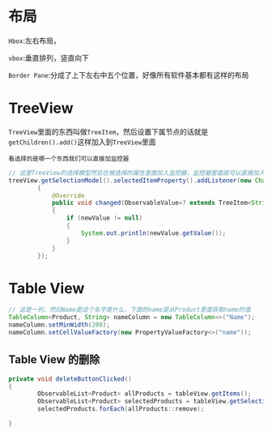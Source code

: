 # 布局

`Hbox`:左右布局，

`vbox`:垂直排列，竖直向下

`Border Pane`:分成了上下左右中五个位置，好像所有软件基本都有这样的布局



# TreeView

`TreeView`里面的东西叫做`TreeItem`，然后设置下属节点的话就是`getChildren().add()`这样加入到`TreeView`里面

`看选择的是哪一个东西我们可以直接加监控器`

```java
// 这里TreeView的选择模型然后在被选择的属性里面加入监控器，监控器里面就可以直接加入新的监控器
treeView.getSelectionModel().selectedItemProperty().addListener(new ChangeListener<TreeItem<String>>()
        {
            @Override
            public void changed(ObservableValue<? extends TreeItem<String>> observable, TreeItem<String> oldValue, TreeItem<String> newValue)
            {
                if (newValue != null)
                {
                    System.out.println(newValue.getValue());
                }
            }
        });
```

# Table View

```java
// 这是一列，然后Name是这个名字是什么，下面的name是从Product里面获取name的值
TableColumn<Product, String> nameColumn = new TableColumn<>("Name");
nameColumn.setMinWidth(200);
nameColumn.setCellValueFactory(new PropertyValueFactory<>("name"));
```



## Table View 的删除

```java
private void deleteButtonClicked()
{
        ObservableList<Product> allProducts = tableView.getItems();
        ObservableList<Product> selectedProducts = tableView.getSelectionModel().getSelectedItems();
        selectedProducts.forEach(allProducts::remove);

}
```



